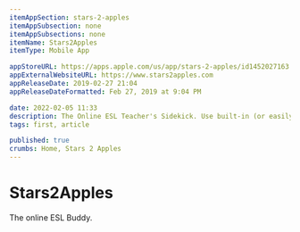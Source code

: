 ```yaml
---
itemAppSection: stars-2-apples
itemAppSubsection: none
itemAppSubsections: none
itemName: Stars2Apples
itemType: Mobile App

appStoreURL: https://apps.apple.com/us/app/stars-2-apples/id1452027163
appExternalWebsiteURL: https://www.stars2apples.com
appReleaseDate: 2019-02-27 21:04
appReleaseDateFormatted: Feb 27, 2019 at 9:04 PM

date: 2022-02-05 11:33
description: The Online ESL Teacher's Sidekick. Use built-in (or easily create your own) Rewards and Props to help keep students engaged throughout lessons.
tags: first, article

published: true
crumbs: Home, Stars 2 Apples
---
```

# Stars2Apples

The online ESL Buddy.

